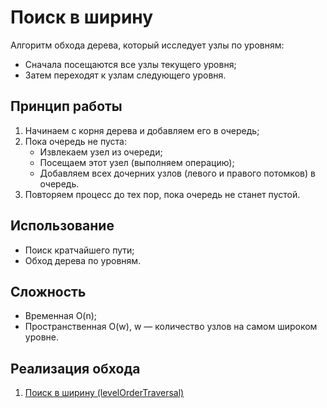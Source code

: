 # Поиск в ширину

Алгоритм обхода дерева, который исследует узлы по уровням:

- Сначала посещаются все узлы текущего уровня;
- Затем переходят к узлам следующего уровня.

## Принцип работы

1. Начинаем с корня дерева и добавляем его в очередь;
2. Пока очередь не пуста:
    - Извлекаем узел из очереди;
    - Посещаем этот узел (выполняем операцию);
    - Добавляем всех дочерних узлов (левого и правого потомков) в очередь.
3. Повторяем процесс до тех пор, пока очередь не станет пустой.

## Использование

- Поиск кратчайшего пути;
- Обход дерева по уровням.

## Сложность

- Временная O(n);
- Пространственная O(w), w — количество узлов на самом широком уровне.

## Реализация обхода

1. [Поиск в ширину (levelOrderTraversal)](/src/data-structures/tree/binarySearchTree/binarySearchTree.js)